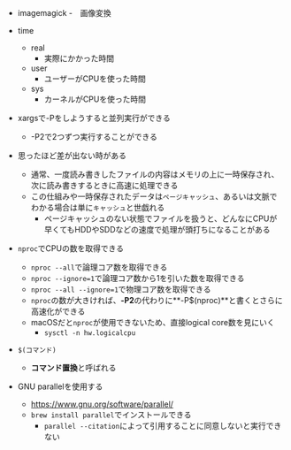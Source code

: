 - imagemagick
  -　画像変換

- time
    - real
        - 実際にかかった時間
    - user
        - ユーザーがCPUを使った時間
    - sys
        - カーネルがCPUを使った時間

- xargsで-Pをしようすると並列実行ができる
    - -P2で2つずつ実行することができる

- 思ったほど差が出ない時がある
    - 通常、一度読み書きしたファイルの内容はメモリの上に一時保存され、次に読み書きするときに高速に処理できる
    - この仕組みや一時保存されたデータは`ページキャッシュ`、あるいは文脈でわかる場合は単に`キャッシュ`と世戯れる
        - ページキャッシュのない状態でファイルを扱うと、どんなにCPUが早くてもHDDやSDDなどの速度で処理が頭打ちになることがある

- `nproc`でCPUの数を取得できる
    - `nproc --all`で論理コア数を取得できる
    - `nproc --ignore=1`で論理コア数から1を引いた数を取得できる
    - `nproc --all --ignore=1`で物理コア数を取得できる
    - `nproc`の数が大きければ、**-P2**の代わりに**-P$(nproc)**と書くとさらに高速化ができる
    - macOSだと`nproc`が使用できないため、直接logical core数を見にいく
        - `sysctl -n hw.logicalcpu`


- `$(コマンド)`
    - **コマンド置換**と呼ばれる

- GNU parallelを使用する
    - https://www.gnu.org/software/parallel/
    - `brew install parallel`でインストールできる
        - `parallel --citation`によって引用することに同意しないと実行できない